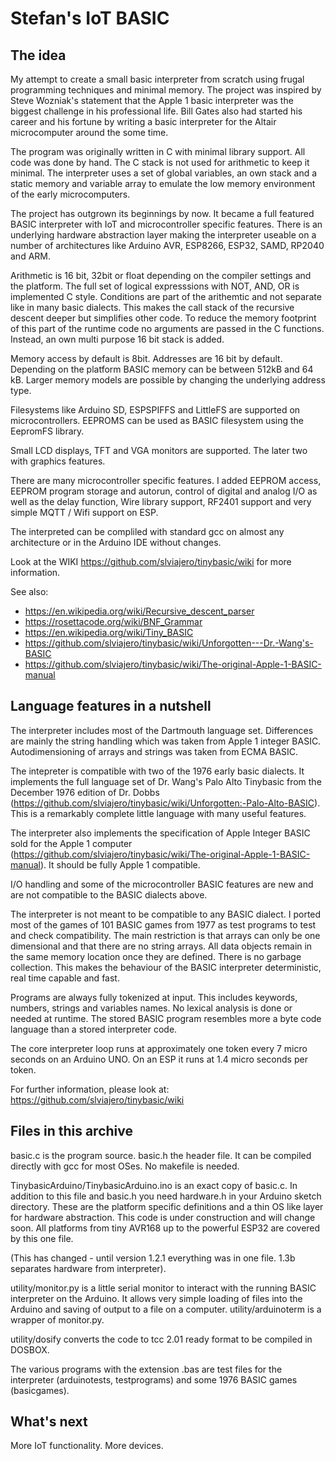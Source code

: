 # Stefan's IoT BASIC

## The idea

My attempt to create a small basic interpreter from scratch using frugal programming techniques and minimal memory. The project was inspired by Steve Wozniak's statement that the Apple 1 basic interpreter was the biggest challenge in his professional life. Bill Gates also had started his career and his fortune by writing a basic interpreter for the Altair microcomputer around the some time.

The program was originally written in C with minimal library support. All code was done by hand. The C stack is not used for arithmetic to keep it minimal. The interpreter uses a set of global variables, an own stack and a static memory and variable array to emulate the low memory environment of the early microcomputers. 

The project has outgrown its beginnings by now. It became a full featured BASIC interpreter with IoT and microcontroller specific features. There is an underlying hardware abstraction layer making the interpreter
useable on a number of architectures like Arduino AVR, ESP8266, ESP32, SAMD, RP2040 and ARM. 

Arithmetic is 16 bit, 32bit or float depending on the compiler settings and the platform. The full set of logical expresssions with NOT, AND, OR is implemented C style. Conditions are part of the arithemtic and not separate like in many basic dialects. This makes the call stack of the recursive descent deeper but simplifies other code. To reduce the memory footprint of this part of the runtime code no arguments are passed in the C functions. Instead, an own multi purpose 16 bit stack is added. 

Memory access by default is 8bit. Addresses are 16 bit by default. Depending on the platform BASIC memory can be between 512kB and 64 kB. Larger memory models are possible by changing the underlying address type.

Filesystems like Arduino SD, ESPSPIFFS and LittleFS are supported on microcontrollers. EEPROMS can be used
as BASIC filesystem using the EepromFS library.

Small LCD displays, TFT and VGA monitors are supported. The later two with graphics features. 

There are many microcontroller specific features. I added EEPROM access, EEPROM program storage and autorun, control of digital and analog I/O as well as the delay function, Wire library support, RF2401 support and very simple MQTT / Wifi support on ESP.

The interpreted can be compliled with standard gcc on almost any architecture or in the Arduino IDE without changes. 

Look at the WIKI https://github.com/slviajero/tinybasic/wiki for more information.

See also:
- https://en.wikipedia.org/wiki/Recursive_descent_parser
- https://rosettacode.org/wiki/BNF_Grammar
- https://en.wikipedia.org/wiki/Tiny_BASIC
- https://github.com/slviajero/tinybasic/wiki/Unforgotten---Dr.-Wang's-BASIC
- https://github.com/slviajero/tinybasic/wiki/The-original-Apple-1-BASIC-manual

## Language features in a nutshell 

The interpreter includes most of the Dartmouth language set. Differences are mainly the string handling which was taken from Apple 1 integer BASIC. Autodimensioning of arrays and strings was taken from ECMA BASIC.

The intepreter is compatible with two of the 1976 early basic dialects. It implements the full language set of Dr. Wang's Palo Alto Tinybasic from the December 1976 edition of Dr. Dobbs (https://github.com/slviajero/tinybasic/wiki/Unforgotten:-Palo-Alto-BASIC). This is a remarkably complete little language with many useful features. 

The interpreter also implements the specification of Apple Integer BASIC sold for the Apple 1 computer (https://github.com/slviajero/tinybasic/wiki/The-original-Apple-1-BASIC-manual). It should be fully Apple 1 compatible.

I/O handling and some of the microcontroller BASIC features are new and are not compatible to the BASIC dialects above.

The interpreter is not meant to be compatible to any BASIC dialect. I ported most of the games of 101 BASIC games from 1977 as test programs to test and check compatibility. The main restriction is that arrays can only be one dimensional and that there are no string arrays. All data objects remain in the same memory location once they are defined. There is no garbage collection. This makes the behaviour of the BASIC interpreter deterministic, real time capable and fast. 

Programs are always fully tokenized at input. This includes keywords, numbers, strings and variables names. No lexical analysis is done or needed at runtime. The stored BASIC program resembles more a byte code language than a stored interpreter code. 

The core interpreter loop runs at approximately one token every 7 micro seconds on an Arduino UNO. On an ESP it runs at 1.4 micro seconds per token. 

For further information, please look at: https://github.com/slviajero/tinybasic/wiki

## Files in this archive 

basic.c is the program source. basic.h the header file. It can be compiled directly with gcc for most OSes. No makefile is needed.

TinybasicArduino/TinybasicArduino.ino is an exact copy of basic.c. In addition to this file and basic.h you need hardware.h in your Arduino sketch directory. These are the platform specific definitions and a thin OS like layer for hardware abstraction. This code is under construction and will change soon. All platforms from tiny AVR168 up to the powerful ESP32 are covered by this one file. 

(This has changed - until version 1.2.1 everything was in one file. 1.3b separates hardware from interpreter).

utility/monitor.py is a little serial monitor to interact with the running BASIC interpreter on the Arduino. It allows very simple loading of files into the Arduino and saving of output to a file on a computer. utility/arduinoterm is a wrapper of monitor.py.

utility/dosify converts the code to tcc 2.01 ready format to be compiled in DOSBOX.

The various programs with the extension .bas are test files for the interpreter (arduinotests, testprograms) and some 1976 BASIC games (basicgames).

## What's next

More IoT functionality. More devices.

